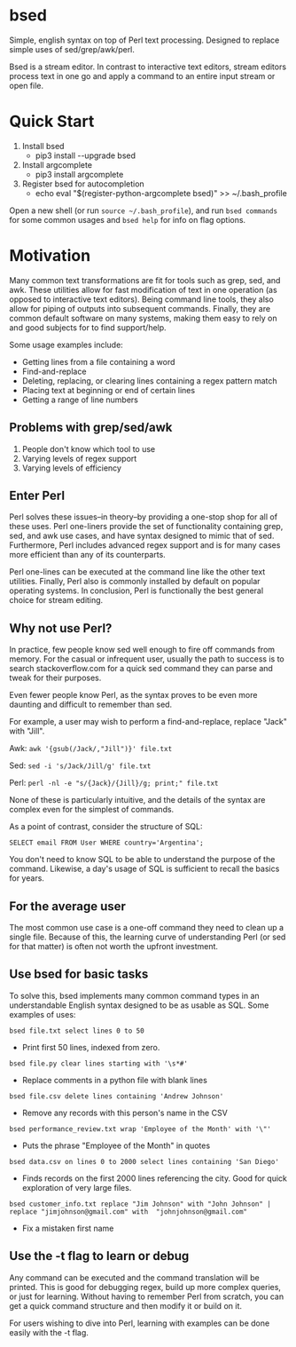 # bsed
Simple, english syntax on top of Perl text processing. Designed to replace simple uses of sed/grep/awk/perl.


Bsed is a stream editor. In contrast to interactive text editors, stream editors process text in one go and 
apply a command to an entire input stream or open file. 


# Quick Start

1. Install bsed
    - pip3 install --upgrade bsed
2. Install argcomplete
    - pip3 install argcomplete
3. Register bsed for autocompletion
    - echo eval "$(register-python-argcomplete bsed)" >> ~/.bash_profile

Open a new shell (or run `source ~/.bash_profile`), and run `bsed commands` for some common usages and `bsed help` for 
info on flag options.


# Motivation
Many common text transformations are fit for tools such as grep, sed, and awk. These utilities allow for fast 
modification of text in one operation (as opposed to interactive text editors). Being command line tools, they also 
allow for piping of outputs into subsequent commands. Finally, they are common default software on many systems, 
making them easy to rely on and good subjects for to find support/help.
 
 Some usage examples include:
  - Getting lines from a file containing a word
  - Find-and-replace
  - Deleting, replacing, or clearing lines containing a regex pattern match
  - Placing text at beginning or end of certain lines
  - Getting a range of line numbers

## Problems with grep/sed/awk

1. People don't know which tool to use
2. Varying levels of regex support
3. Varying levels of efficiency

## Enter Perl

Perl solves these issues–in theory–by providing a one-stop shop for all of these uses. 
Perl one-liners provide the set of functionality containing grep, sed, and awk use cases, and have syntax designed to
 mimic that of sed. Furthermore, Perl includes advanced regex support and is for many cases more efficient than any of 
 its counterparts. 

Perl one-lines can be executed at the command line like the other text utilities. Finally, Perl also is commonly 
installed by default on popular operating systems. In conclusion, Perl is functionally the best general choice for 
stream editing.

## Why not use Perl?

In practice, few people know sed well enough to fire off commands from memory. For the casual or infrequent user, 
usually the path to success is to search stackoverflow.com for a quick sed command they can parse and tweak for their purposes. 

Even fewer people know Perl, as the syntax proves to be even more daunting and difficult to remember than sed. 

For example, a user may wish to perform a find-and-replace, replace "Jack" with "Jill".

Awk: `awk '{gsub(/Jack/,"Jill")}' file.txt`

Sed: `sed -i 's/Jack/Jill/g' file.txt`

Perl: `perl -nl -e "s/{Jack}/{Jill}/g; print;" file.txt` 

None of these is particularly intuitive, and the details of the syntax are complex even for the simplest of commands.

As a point of contrast, consider the structure of SQL:

`SELECT email FROM User WHERE country='Argentina';`

You don't need to know SQL to be able to understand the purpose of the command. Likewise, a day's usage of SQL is 
sufficient to recall the basics for years.

## For the average user

The most common use case is a one-off command they need to clean up a single file. Because of this, the learning 
curve of understanding Perl (or sed for that matter) is often not worth the upfront investment.

## Use bsed for basic tasks

To solve this, bsed implements many common command types in an understandable English syntax designed to be as usable
 as SQL. Some examples of uses:
 
 `bsed file.txt select lines 0 to 50`
 
 - Print first 50 lines, indexed from zero.
 
 `bsed file.py clear lines starting with '\s*#'`
 
 - Replace comments in a python file with blank lines
 
 `bsed file.csv delete lines containing 'Andrew Johnson'` 
 
 - Remove any records with this person's name in the CSV
 
 `bsed performance_review.txt wrap 'Employee of the Month' with '\"'`
 
 - Puts the phrase "Employee of the Month" in quotes
 
 `bsed data.csv on lines 0 to 2000 select lines containing 'San Diego'`
 
 - Finds records on the first 2000 lines referencing the city. Good for quick exploration of very large files.
 
 `bsed customer_info.txt replace "Jim Johnson" with "John Johnson" | replace "jimjohnson@gmail.com" with 
 "johnjohnson@gmail.com"`
 
 - Fix a mistaken first name
 
 ## Use the -t flag to learn or debug
 
 Any command can be executed and the command translation will be printed. This is good for debugging regex, build up 
 more complex queries, or just for learning. Without having to remember Perl from scratch, you can get a quick 
 command structure and then modify it or build on it. 
 
 For users wishing to dive into Perl, learning with examples can be done easily with the -t flag.

